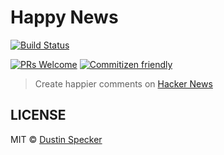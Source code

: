 # Happy News
[![Build Status](https://travis-ci.org/dustinspecker/happy-news.svg)](https://travis-ci.org/dustinspecker/happy-news)

[![PRs Welcome](https://img.shields.io/badge/PRs-welcome-brightgreen.svg?style=flat-square)](http://makeapullrequest.com)
[![Commitizen friendly](https://img.shields.io/badge/commitizen-friendly-brightgreen.svg)](http://commitizen.github.io/cz-cli/)

> Create happier comments on [Hacker News](https://news.ycombinator.com/)

## LICENSE
MIT © [Dustin Specker](https://github.com/dustinspecker)
